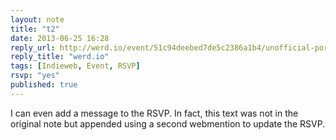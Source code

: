 ```yaml
---
layout: note
title: "t2"
date: 2013-06-25 16:28
reply_url: http://werd.io/event/51c94deebed7de5c2386a1b4/unofficial-portland-post-indiewebcamp-meetup
reply_title: "werd.io"
tags: [Indieweb, Event, RSVP]
rsvp: "yes"
published: true
---
```

I can even add a message to the RSVP.  In fact, this text was not in the original note but appended using a second webmention to update the RSVP.